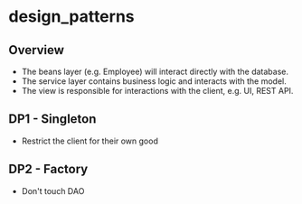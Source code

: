 # design_patterns

## Overview

- The beans layer (e.g. Employee) will interact directly with the database.
- The service layer contains business logic and interacts with the model.
- The view is responsible for interactions with the client, e.g. UI, REST API.

## DP1 - Singleton

- Restrict the client for their own good

## DP2 - Factory

- Don't touch DAO

